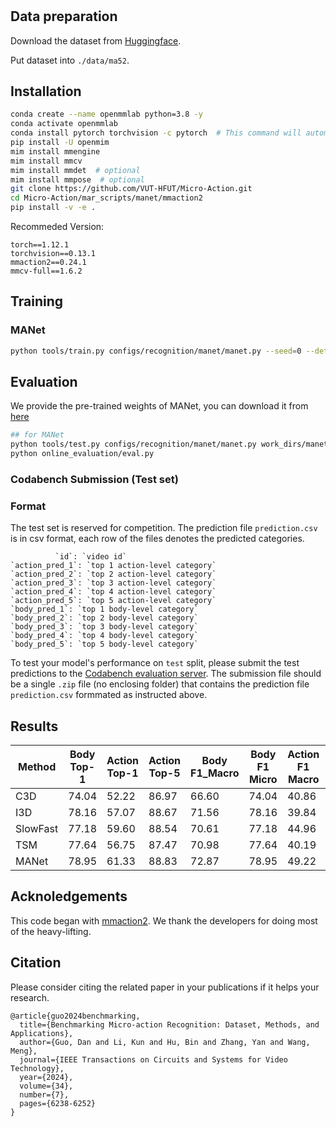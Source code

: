 #

## Data preparation
Download the dataset from [Huggingface](https://huggingface.co/datasets/kunli-cs/MA-52/tree/main). 

Put dataset into `./data/ma52`.

## Installation
```bash
conda create --name openmmlab python=3.8 -y
conda activate openmmlab
conda install pytorch torchvision -c pytorch  # This command will automatically install the latest version PyTorch and cudatoolkit, please check whether they match your environment.
pip install -U openmim
mim install mmengine
mim install mmcv
mim install mmdet  # optional
mim install mmpose  # optional
git clone https://github.com/VUT-HFUT/Micro-Action.git
cd Micro-Action/mar_scripts/manet/mmaction2
pip install -v -e .
```
Recommeded Version: 
```
torch==1.12.1
torchvision==0.13.1
mmaction2==0.24.1
mmcv-full==1.6.2
```

## Training

### MANet
```bash
python tools/train.py configs/recognition/manet/manet.py --seed=0 --deterministic
```

## Evaluation 
We provide the pre-trained weights of MANet, you can download it from [here](https://huggingface.co/kunli-cs/MANet_weights/resolve/main/MANet/best_top1_acc_epoch_40.pth?download=true)

``` bash
## for MANet
python tools/test.py configs/recognition/manet/manet.py work_dirs/manet/best_top1_acc_epoch_40.pth --out online_evaluation/test_result.pickle
python online_evaluation/eval.py
```

### Codabench Submission (Test set)

### Format
The test set is reserved for competition. 
The prediction file `prediction.csv` is in csv format, each row of the files denotes the predicted categories. 
```
          `id`: `video id`
`action_pred_1`: `top 1 action-level category`
`action_pred_2`: `top 2 action-level category`
`action_pred_3`: `top 3 action-level category`
`action_pred_4`: `top 4 action-level category`
`action_pred_5`: `top 5 action-level category`
`body_pred_1`: `top 1 body-level category`
`body_pred_2`: `top 2 body-level category`
`body_pred_3`: `top 3 body-level category`
`body_pred_4`: `top 4 body-level category`
`body_pred_5`: `top 5 body-level category`
```

To test your model's performance on `test` split, please submit the test predictions to the [Codabench evaluation server](https://www.codabench.org/competitions/9066/). The submission file should be a single `.zip` file (no enclosing folder) that contains the prediction file `prediction.csv` formmated as instructed above.  


## Results
| Method | Body Top-1 | Action Top-1 | Action Top-5 | Body F1_Macro | Body F1 Micro | Action F1 Macro | Action F1 Macro | F1 mean | Config	| Download |
| ------ | ------ | ------ | ------ | ------ | ------ | ------- | ------- | ------- | ------- | ------- | 
| C3D | 74.04 |  52.22 |  86.97 |  66.60 |  74.04 | 40.86 | 52.22 | 58.43 | - | - |
| I3D | 78.16 |  57.07 |  88.67 |  71.56 |  78.16 | 39.84 | 57.07 | 61.66 | - | - |
| SlowFast | 77.18 | 59.60 | 88.54 | 70.61 | 77.18 | 44.96 | 59.60 | 63.09 | - | - |
| TSM | 77.64 |  56.75 |  87.47 |  70.98 |  77.64 | 40.19 | 56.75 | 61.39 | - | - |
| MANet | 78.95 | 61.33 | 88.83 | 72.87 | 78.95 | 49.22 | 61.33 | **65.59** | [config](manet/mmaction2/configs/recognition/manet/manet.py) | [model](https://huggingface.co/kunli-cs/MANet_weights/resolve/main/MANet/best_top1_acc_epoch_40.pth?download=true) |

## Acknoledgements 
This code began with [mmaction2](https://github.com/open-mmlab/mmaction2). We thank the developers for doing most of the heavy-lifting. 


## Citation 
Please consider citing the related paper in your publications if it helps your research.

```
@article{guo2024benchmarking,
  title={Benchmarking Micro-action Recognition: Dataset, Methods, and Applications},
  author={Guo, Dan and Li, Kun and Hu, Bin and Zhang, Yan and Wang, Meng},
  journal={IEEE Transactions on Circuits and Systems for Video Technology},
  year={2024},
  volume={34},
  number={7},
  pages={6238-6252}
}
```